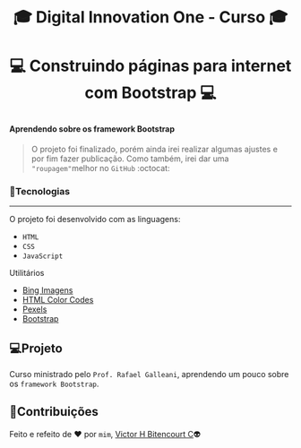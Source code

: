 # <p align="center">:mortar_board: Digital Innovation One - Curso :mortar_board:</p>
# <p align="center">:computer: Construindo páginas para internet com Bootstrap :computer:</p>

#### Aprendendo sobre os framework Bootstrap

> O projeto foi finalizado, porém ainda irei realizar algumas ajustes e por fim fazer publicação. Como também, irei dar uma `"roupagem"`melhor no `GitHub` :octocat:

### :balloon:Tecnologias
---
O projeto foi desenvolvido com as linguagens:
- `HTML`
- `CSS`
- `JavaScript`

Utilitários
- [Bing Imagens](https://www.bing.com/?scope=images&nr=1&FORM=NOFORM)
- [HTML Color Codes](https://html-color-codes.info/)
- [Pexels](https://www.pexels.com/pt-br/)
- [Bootstrap](https://getbootstrap.com/)

## :computer:Projeto
Curso ministrado pelo `Prof. Rafael Galleani`, aprendendo um pouco sobre os `framework Bootstrap`.

## 📝Contribuições
Feito e refeito de :heart: por `mim`, [Victor H Bitencourt C](https://github.com/vhbitencourtc/):alien:


